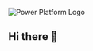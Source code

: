 ![Power Platform Logo](https://upload.wikimedia.org/wikipedia/commons/4/4a/Microsoft_Power_Platform_logo.png)


## Hi there 👋

<!--
**Mboivin259/Mboivin259** is a ✨ _special_ ✨ repository because its `README.md` (this file) appears on your GitHub profile.


# 👋 Welcome — No-code Power Platform Learner

## About Me
I'm currently learning Microsoft Power Platform (Power Apps, SharePoint, Power Automate) as part of a personal and professional development journey.

## 🔧 Project in Progress
I'm building a no-code business application prototype to manage administrative workflows (qualification requests, commissions, and document automation).

## 🧰 Stack
- Power Apps (UI)
- SharePoint Lists (data)
- Power Automate (flows)
- GitHub (documentation)

## 🎯 Objective
Create a working no-code solution using Microsoft 365 tools to manage real-world workflows with document generation and approval tracking.

This profile and repository are part of my experimentation and learning process.

✅ Sandbox access requested — awaiting approval.
